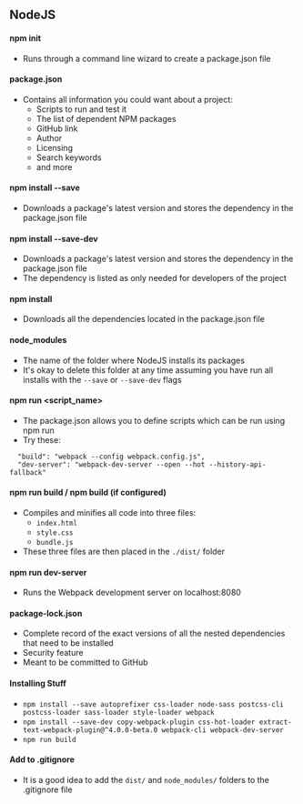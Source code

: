 ## NodeJS

#### npm init

* Runs through a command line wizard to create a package.json file

#### package.json

* Contains all information you could want about a project:
  * Scripts to run and test it
  * The list of dependent NPM packages
  * GitHub link
  * Author
  * Licensing
  * Search keywords
  * and more

#### npm install --save <package>

* Downloads a package's latest version and stores the dependency in the package.json file

#### npm install --save-dev <package>

* Downloads a package's latest version and stores the dependency in the package.json file
* The dependency is listed as only needed for developers of the project

#### npm install

* Downloads all the dependencies located in the package.json file

#### node_modules

* The name of the folder where NodeJS installs its packages
* It's okay to delete this folder at any time assuming you have run all installs with the `--save` or `--save-dev` flags

#### npm run <script_name>

* The package.json allows you to define scripts which can be run using npm run
* Try these:
```
  "build": "webpack --config webpack.config.js",
  "dev-server": "webpack-dev-server --open --hot --history-api-fallback"
```

#### npm run build / npm build (if configured)

* Compiles and minifies all code into three files:
  * `index.html`
  * `style.css`
  * `bundle.js`
* These three files are then placed in the `./dist/` folder

#### npm run dev-server

* Runs the Webpack development server on localhost:8080

#### package-lock.json

* Complete record of the exact versions of all the nested dependencies that need to be installed
* Security feature
* Meant to be committed to GitHub

#### Installing Stuff

* `npm install --save autoprefixer css-loader node-sass postcss-cli postcss-loader sass-loader style-loader webpack`
* `npm install --save-dev copy-webpack-plugin css-hot-loader extract-text-webpack-plugin@^4.0.0-beta.0 webpack-cli webpack-dev-server`
* `npm run build`

#### Add to .gitignore

* It is a good idea to add the `dist/` and `node_modules/` folders to the .gitignore file
